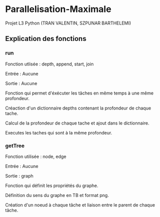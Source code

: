 # Parallelisation-Maximale
Projet L3 Python (TRAN VALENTIN, SZPUNAR BARTHELEMI)

## Explication des fonctions

### run
Fonction utlisée : depth, append, start, join


Entrée : Aucune


Sortie : Aucune



Fonction qui permet d'éxécuter les tâches en même temps à une même profondeur.


Créaction d'un dictionnaire depths contenant la profondeur de chaque tache.


Calcul de la profondeur de chaque tache et ajout dans le dictionnaire.


Executes les taches qui sont à la même profondeur.


### getTree
Fonction utilisée :  node, edge


Entrée : Aucune


Sortie : graph


Fonction qui définit les propriétés du graphe.


Définition du sens du graphe en TB et format png.


Création d'un noeud à chaque tâche et liaison entre le parent de chaque tâche.

